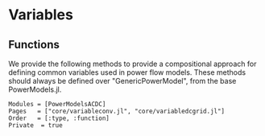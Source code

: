 # Variables



## Functions
We provide the following methods to provide a compositional approach for defining common variables used in power flow models. These methods should always be defined over "GenericPowerModel", from the base PowerModels.jl.

```@autodocs
Modules = [PowerModelsACDC]
Pages   = ["core/variableconv.jl", "core/variabledcgrid.jl"]
Order   = [:type, :function]
Private  = true
```
